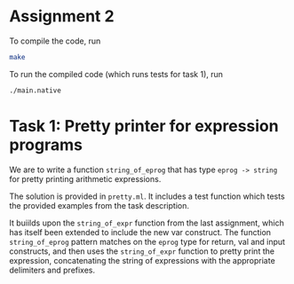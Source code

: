 # Assignment 2

To compile the code, run 

```bash
make
```

To run the compiled code (which runs tests for task 1), run

```bash
./main.native
```

# Task 1: Pretty printer for expression programs

We are to write a function ```string_of_eprog``` that has type ```eprog -> string``` for pretty printing arithmetic expressions.

The solution is provided in ```pretty.ml```. It includes a test function which tests the provided examples from the task description.

It buiilds upon the ```string_of_expr``` function from the last assignment, which has itself been extended to include the new var construct. The function ```string_of_eprog``` pattern matches on the ```eprog``` type for return, val and input constructs, and then uses the ```string_of_expr``` function to pretty print the expression, concatenating the string of expressions with the appropriate delimiters and prefixes.